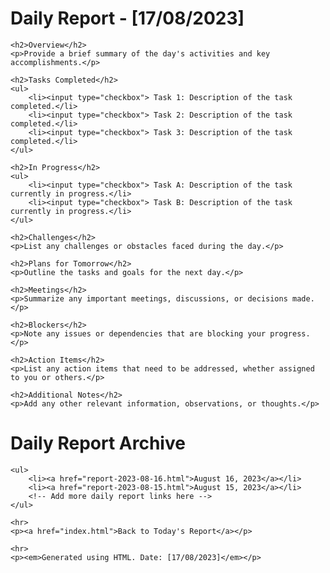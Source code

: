 <html>

<head>
    <title>Daily Report - [17/08/2023]</title>
</head>

<body>
    <h1>Daily Report - [17/08/2023]</h1>

    <h2>Overview</h2>
    <p>Provide a brief summary of the day's activities and key accomplishments.</p>

    <h2>Tasks Completed</h2>
    <ul>
        <li><input type="checkbox"> Task 1: Description of the task completed.</li>
        <li><input type="checkbox"> Task 2: Description of the task completed.</li>
        <li><input type="checkbox"> Task 3: Description of the task completed.</li>
    </ul>

    <h2>In Progress</h2>
    <ul>
        <li><input type="checkbox"> Task A: Description of the task currently in progress.</li>
        <li><input type="checkbox"> Task B: Description of the task currently in progress.</li>
    </ul>

    <h2>Challenges</h2>
    <p>List any challenges or obstacles faced during the day.</p>

    <h2>Plans for Tomorrow</h2>
    <p>Outline the tasks and goals for the next day.</p>

    <h2>Meetings</h2>
    <p>Summarize any important meetings, discussions, or decisions made.</p>

    <h2>Blockers</h2>
    <p>Note any issues or dependencies that are blocking your progress.</p>

    <h2>Action Items</h2>
    <p>List any action items that need to be addressed, whether assigned to you or others.</p>

    <h2>Additional Notes</h2>
    <p>Add any other relevant information, observations, or thoughts.</p>
    
<html>
<head>
    <title>Daily Report Archive</title>
</head>
<body>
    <h1>Daily Report Archive</h1>

    <ul>
        <li><a href="report-2023-08-16.html">August 16, 2023</a></li>
        <li><a href="report-2023-08-15.html">August 15, 2023</a></li>
        <!-- Add more daily report links here -->
    </ul>

    <hr>
    <p><a href="index.html">Back to Today's Report</a></p>
</body>



    <hr>
    <p><em>Generated using HTML. Date: [17/08/2023]</em></p>
</body>

</html>
